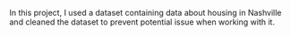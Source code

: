 In this project, I used a dataset containing data about housing in Nashville and cleaned the dataset to prevent potential issue when working with it. 
